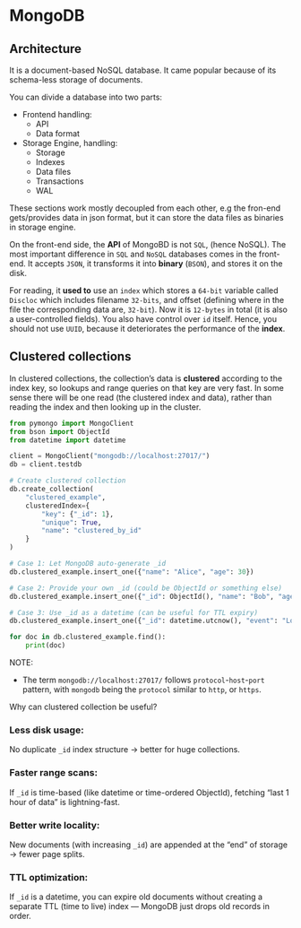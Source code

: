 # MongoDB

## Architecture

It is a document-based NoSQL database. It came popular because of its schema-less storage of documents.

You can divide a database into two parts:
- Frontend handling:
    - API
    - Data format
- Storage Engine, handling:
    - Storage
    - Indexes
    - Data files
    - Transactions
    - WAL

These sections work mostly decoupled from each other, e.g the fron-end gets/provides data in json format, but it can store the data files as binaries in storage engine.

On the front-end side, the **API** of MongoBD is not `SQL`, (hence NoSQL). The most important difference in `SQL` and `NoSQL` databases comes in the front-end. It accepts `JSON`, it transforms it into **binary** (`BSON`), and stores it on the disk.

For reading, it **used to** use an `index` which stores a `64-bit` variable called `Discloc` which includes filename `32-bits`, and offset (defining where in the file the corresponding data are, `32-bit`). Now it is `12-bytes` in total (it is also a user-controlled fields). You also have control over `id` itself. Hence, you should not use `UUID`, because it deteriorates the performance of the **index**.

## Clustered collections

In clustered collections, the collection’s data is **clustered** according to the index key, so lookups and range queries on that key are very fast. In some sense there will be one read (the clustered index and data), rather than reading the index and then looking up in the cluster.

```python
from pymongo import MongoClient
from bson import ObjectId
from datetime import datetime

client = MongoClient("mongodb://localhost:27017/")
db = client.testdb

# Create clustered collection
db.create_collection(
    "clustered_example",
    clusteredIndex={
        "key": {"_id": 1},
        "unique": True,
        "name": "clustered_by_id"
    }
)

# Case 1: Let MongoDB auto-generate _id
db.clustered_example.insert_one({"name": "Alice", "age": 30})

# Case 2: Provide your own _id (could be ObjectId or something else)
db.clustered_example.insert_one({"_id": ObjectId(), "name": "Bob", "age": 25})

# Case 3: Use _id as a datetime (can be useful for TTL expiry)
db.clustered_example.insert_one({"_id": datetime.utcnow(), "event": "Login"})

for doc in db.clustered_example.find():
    print(doc)

```

NOTE:
- The term `mongodb://localhost:27017/` follows `protocol`-`host`-`port` pattern, with `mongodb` being the `protocol` similar to `http`, or `https`.

Why can clustered collection be useful?

### Less disk usage:
No duplicate `_id` index structure → better for huge collections.

### Faster range scans:
If `_id` is time-based (like datetime or time-ordered ObjectId), fetching “last 1 hour of data” is lightning-fast.

### Better write locality:
New documents (with increasing `_id`) are appended at the “end” of storage → fewer page splits.

### TTL optimization:
If `_id` is a datetime, you can expire old documents without creating a separate TTL (time to live) index — MongoDB just drops old records in order.

